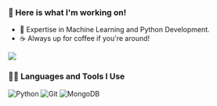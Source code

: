 

### 🧰 Here is what I'm working on!  

- 🔭 Expertise in Machine Learning and Python Development. 
- ☕️ Always up for coffee if you're around! 


<a href="https://github.com/404"><img src="https://user-images.githubusercontent.com/73097560/115834477-dbab4500-a447-11eb-908a-139a6edaec5c.gif"></a>

### 👨‍💻 Languages and Tools I Use

![Python](https://img.shields.io/badge/Python-000?style=plastic&logo=Python&logoColor=3776AB)
![Git](https://img.shields.io/badge/Git-000?style=plastic&logo=Git&logoColor=F05032)
![MongoDB](https://img.shields.io/badge/MongoDB-000?&style=plastic&logo=mongodb&logoColor=13aa52)
